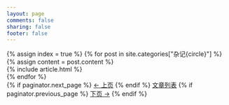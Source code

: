 ```yaml
---
layout: page
comments: false
sharing: false
footer: false
---
```


<div class="blog-index">
  {% assign index = true %}
  {% for post in site.categories["杂记{circle}"] %}
  {% assign content = post.content %}
    <article>
     {% include article.html %}
    </article>
  {% endfor %}
    <div class="pagination">
      {% if paginator.next_page %}
        <a class="prev" href="{{paginator.next_page}}">&larr; 上页</a>
      {% endif %}
      <a href="/blog/archives">文章列表</a>
      {% if paginator.previous_page %}
        <a class="next" href="{{paginator.previous_page}}">下页 &rarr;</a>
      {% endif %}
    </div>
</div>
